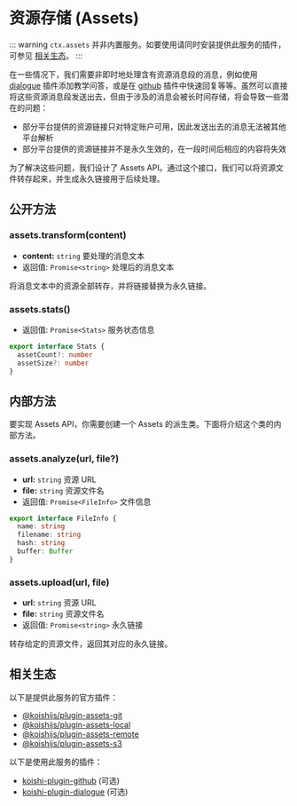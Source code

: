 # 资源存储 (Assets)

::: warning
`ctx.assets` 并非内置服务。如要使用请同时安装提供此服务的插件，可参见 [相关生态](#相关生态)。
:::

在一些情况下，我们需要非即时地处理含有资源消息段的消息，例如使用 [dialogue](../../community/dialogue/) 插件添加教学问答，或是在 [github](../../community/github/) 插件中快速回复等等。虽然可以直接将这些资源消息段发送出去，但由于涉及的消息会被长时间存储，将会导致一些潜在的问题：

- 部分平台提供的资源链接只对特定账户可用，因此发送出去的消息无法被其他平台解析
- 部分平台提供的资源链接并不是永久生效的，在一段时间后相应的内容将失效

为了解决这些问题，我们设计了 Assets API。通过这个接口，我们可以将资源文件转存起来，并生成永久链接用于后续处理。

## 公开方法

### assets.transform(content)

- **content:** `string` 要处理的消息文本
- 返回值: `Promise<string>` 处理后的消息文本

将消息文本中的资源全部转存，并将链接替换为永久链接。

### assets.stats() <Badge text="抽象" type="warning"/>

- 返回值: `Promise<Stats>` 服务状态信息

```ts
export interface Stats {
  assetCount?: number
  assetSize?: number
}
```

## 内部方法

要实现 Assets API，你需要创建一个 Assets 的派生类。下面将介绍这个类的内部方法。

### assets.analyze(url, file?)

- **url:** `string` 资源 URL
- **file:** `string` 资源文件名
- 返回值: `Promise<FileInfo>` 文件信息

```ts
export interface FileInfo {
  name: string
  filename: string
  hash: string
  buffer: Buffer
}
```

### assets.upload(url, file) <Badge text="抽象" type="warning"/>

- **url:** `string` 资源 URL
- **file:** `string` 资源文件名
- 返回值: `Promise<string>` 永久链接

转存给定的资源文件，返回其对应的永久链接。

## 相关生态

以下是提供此服务的官方插件：

- [@koishijs/plugin-assets-git](../../plugins/assets/git.md)
- [@koishijs/plugin-assets-local](../../plugins/assets/local.md)
- [@koishijs/plugin-assets-remote](../../plugins/assets/local.md)
- [@koishijs/plugin-assets-s3](../../plugins/assets/s3.md)

以下是使用此服务的插件：

- [koishi-plugin-github](../../community/github/) (可选)
- [koishi-plugin-dialogue](../../community/dialogue/) (可选)
